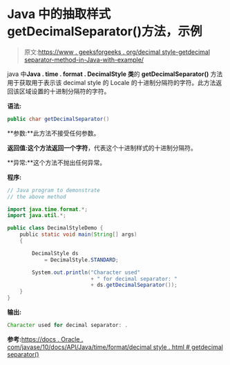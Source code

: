 # Java 中的抽取样式 getDecimalSeparator()方法，示例

> 原文:[https://www . geeksforgeeks . org/decimal style-getdecimal separator-method-in-Java-with-example/](https://www.geeksforgeeks.org/decimalstyle-getdecimalseparator-method-in-java-with-example/)

java 中**Java . time . format . DecimalStyle 类**的 **getDecimalSeparator()** 方法用于获取用于表示该 decimal style 的 Locale 的十进制分隔符的字符。此方法返回该区域设置的十进制分隔符的字符。

**语法:**

```java
public char getDecimalSeparator()

```

**参数:**此方法不接受任何参数。

**返回值:**这个方法返回一个**字符**，代表这个十进制样式的十进制分隔符。

**异常:**这个方法不抛出任何异常。

**程序:**

```java
// Java program to demonstrate
// the above method

import java.time.format.*;
import java.util.*;

public class DecimalStyleDemo {
    public static void main(String[] args)
    {

        DecimalStyle ds
            = DecimalStyle.STANDARD;

        System.out.println("Character used"
                           + " for decimal separator: "
                           + ds.getDecimalSeparator());
    }
}
```

**输出:**

```java
Character used for decimal separator: .

```

**参考:**[https://docs . Oracle . com/javase/10/docs/API/Java/time/format/decimal style . html # getdecimal separator()](https://docs.oracle.com/javase/10/docs/api/java/time/format/DecimalStyle.html#getDecimalSeparator())